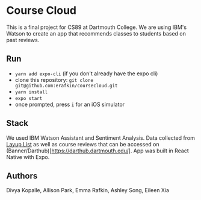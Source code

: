 # Course Cloud
This is a final project for CS89 at Dartmouth College. We are using IBM's Watson to create an app that recommends classes to students based on past reviews.

## Run
- `yarn add expo-cli` (if you don't already have the expo cli)
- clone this repository: `git clone git@github.com:erafkin/coursecloud.git`
- `yarn install`
- `expo start`
- once prompted, press `i` for an iOS simulator

## Stack
We used IBM Watson Assistant and Sentiment Analysis.
Data collected from [Layup List](https://www.layuplist.com/) as well as course reviews that can be accessed on (Banner/Darthub)[https://darthub.dartmouth.edu/].
App was built in React Native with Expo.

## Authors
Divya Kopalle, Allison Park, Emma Rafkin, Ashley Song, Eileen Xia
